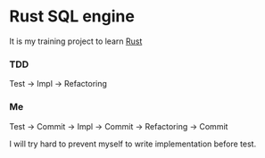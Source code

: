 # Rust SQL engine

It is my training project to learn [Rust](https://www.rust-lang.org/)

### TDD
Test -> Impl -> Refactoring

### Me
Test -> Commit -> Impl -> Commit -> Refactoring -> Commit

I will try hard to prevent myself to write implementation before test.
